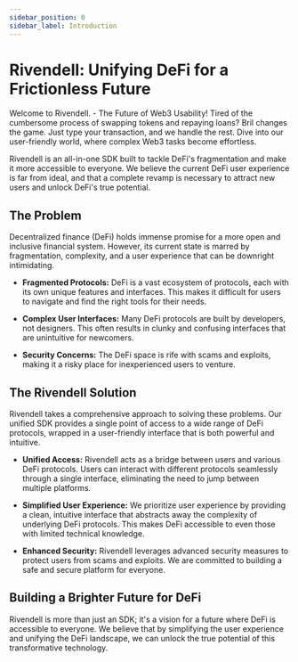 ```yaml
---
sidebar_position: 0
sidebar_label: Introduction
---
```


# Rivendell: Unifying DeFi for a Frictionless Future
Welcome to Rivendell. - The Future of Web3 Usability! Tired of the cumbersome process of swapping tokens and repaying loans? Bril changes the game. Just type your transaction, and we handle the rest. Dive into our user-friendly world, where complex Web3 tasks become effortless.

Rivendell is an all-in-one SDK built to tackle DeFi's fragmentation and make it more accessible to everyone. We believe the current DeFi user experience is far from ideal, and that a complete revamp is necessary to attract new users and unlock DeFi's true potential.

## The Problem

Decentralized finance (DeFi) holds immense promise for a more open and inclusive financial system. However, its current state is marred by fragmentation, complexity, and a user experience that can be downright intimidating.

- **Fragmented Protocols:** DeFi is a vast ecosystem of protocols, each with its own unique features and interfaces. This makes it difficult for users to navigate and find the right tools for their needs.

- **Complex User Interfaces:** Many DeFi protocols are built by developers, not designers. This often results in clunky and confusing interfaces that are unintuitive for newcomers.

- **Security Concerns:** The DeFi space is rife with scams and exploits, making it a risky place for inexperienced users to venture.

## The Rivendell Solution

Rivendell takes a comprehensive approach to solving these problems. Our unified SDK provides a single point of access to a wide range of DeFi protocols, wrapped in a user-friendly interface that is both powerful and intuitive.

- **Unified Access:** Rivendell acts as a bridge between users and various DeFi protocols. Users can interact with different protocols seamlessly through a single interface, eliminating the need to jump between multiple platforms.

- **Simplified User Experience:** We prioritize user experience by providing a clean, intuitive interface that abstracts away the complexity of underlying DeFi protocols. This makes DeFi accessible to even those with limited technical knowledge.

- **Enhanced Security:** Rivendell leverages advanced security measures to protect users from scams and exploits. We are committed to building a safe and secure platform for everyone.

## Building a Brighter Future for DeFi

Rivendell is more than just an SDK; it's a vision for a future where DeFi is accessible to everyone. We believe that by simplifying the user experience and unifying the DeFi landscape, we can unlock the true potential of this transformative technology.